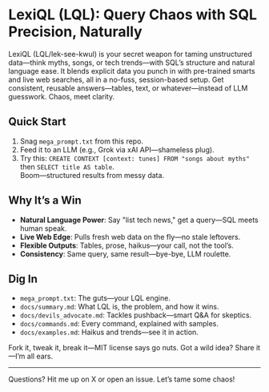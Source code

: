 # LexiQL (LQL): Query Chaos with SQL Precision, Naturally

LexiQL (LQL/lek-see-kwul) is your secret weapon for taming unstructured data—think myths, songs, or tech trends—with SQL’s structure and natural language ease. It blends explicit data you punch in with pre-trained smarts and live web searches, all in a no-fuss, session-based setup. Get consistent, reusable answers—tables, text, or whatever—instead of LLM guesswork. Chaos, meet clarity.

## Quick Start
1. Snag `mega_prompt.txt` from this repo.  
2. Feed it to an LLM (e.g., Grok via xAI API—shameless plug).  
3. Try this: `CREATE CONTEXT [context: tunes] FROM "songs about myths"` then `SELECT title AS table`.  
Boom—structured results from messy data.

## Why It’s a Win
- **Natural Language Power**: Say "list tech news," get a query—SQL meets human speak.  
- **Live Web Edge**: Pulls fresh web data on the fly—no stale leftovers.  
- **Flexible Outputs**: Tables, prose, haikus—your call, not the tool’s.  
- **Consistency**: Same query, same result—bye-bye, LLM roulette.

## Dig In
- `mega_prompt.txt`: The guts—your LQL engine.  
- `docs/summary.md`: What LQL is, the problem, and how it wins.  
- `docs/devils_advocate.md`: Tackles pushback—smart Q&A for skeptics.  
- `docs/commands.md`: Every command, explained with samples.  
- `docs/examples.md`: Haikus and trends—see it in action.

Fork it, tweak it, break it—MIT license says go nuts. Got a wild idea? Share it—I’m all ears.

---
Questions? Hit me up on X or open an issue. Let’s tame some chaos!
